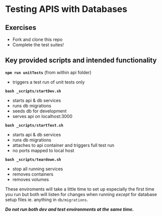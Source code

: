 # Testing APIS with Databases

## Exercises
- Fork and clone this repo
- Complete the test suites!

## Key provided scripts and intended functionality
**`npm run unitTests`** (from within api folder)
- triggers a test run of unit tests only

**`bash _scripts/startDev.sh`**
- starts api & db services
- runs db migrations
- seeds db for development
- serves api on localhost:3000

**`bash _scripts/startTest.sh`**
- starts api & db services
- runs db migrations
- attaches to api container and triggers full test run
- no ports mapped to local host

**`bash _scripts/teardown.sh`**
- stop all running services
- removes containers
- removes volumes

These enviroments will take a little time to set up especially the first time you run but both will listen for changes when running *except* for database setup files ie. anything in `db/migrations`. 

***Do not run both dev and test environments at the same time.***

